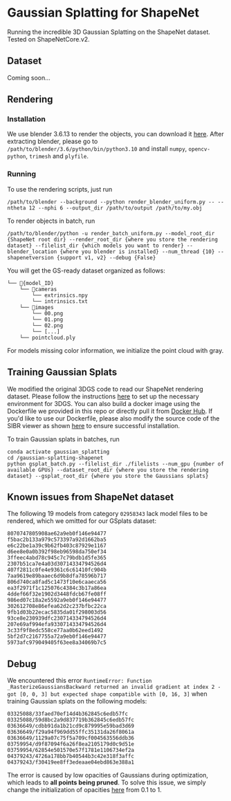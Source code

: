 # Gaussian Splatting for ShapeNet
Running the incredible 3D Gaussian Splatting on the ShapeNet dataset. Tested on ShapeNetCore.v2.

## Dataset
Coming soon...

## Rendering
### Installation
We use blender 3.6.13 to render the objects, you can download it [here](https://mirrors.ocf.berkeley.edu/blender/release/Blender3.6/blender-3.6.13-linux-x64.tar.xz). After extracting blender, please go to ```/path/to/blender/3.6/python/bin/python3.10``` and install ```numpy```, ```opencv-python```, ```trimesh``` and ```plyfile```.

### Running
To use the rendering scripts, just run
```
/path/to/blender --background --python render_blender_uniform.py -- --ntheta 12 --nphi 6 --output_dir /path/to/output /path/to/my.obj
```

To render objects in batch, run
```
/path/to/blender/python -u render_batch_uniform.py --model_root_dir {ShapeNet root dir} --render_root_dir {where you store the rendering dataset} --filelist_dir {which models you want to render} --blender_location {where you blender is installed} --num_thread {10} --shapenetversion {support v1, v2} --debug {False}
```

You will get the GS-ready dataset organized as follows:
```
└── 📁{model_ID}
    └── 📁cameras
        └── extrinsics.npy
        └── intrinsics.txt
    └── 📁images
        └── 00.png
        └── 01.png
        └── 02.png
        └── [...]
    └── pointcloud.ply
```

For models missing color information, we initialize the point cloud with gray.

## Training Gaussian Splats
We modified the original 3DGS code to read our ShapeNet rendering dataset. Please follow the instructions [here](https://github.com/graphdeco-inria/gaussian-splatting/blob/8a70a8cd6f0d9c0a14f564844ead2d1147d5a7ac/README.md) to set up the necessary environment for 3DGS. You can also build a docker image using the Dockerfile we provided in this repo or directly pull it from [Docker Hub](https://hub.docker.com/r/clchen2133/gsplat). If you'd like to use our Dockerfile, please also modify the source code of the SIBR viewer as shown [here](https://github.com/graphdeco-inria/gaussian-splatting/issues/965#issuecomment-2323401099) to ensure successful installation.

To train Gaussian splats in batches, run
```
conda activate gaussian_splatting
cd /gaussian-splatting-shapenet
python gsplat_batch.py --filelist_dir ./filelists --num_gpu {number of available GPUs} --dataset_root_dir {where you store the rendering dataset} --gsplat_root_dir {where you store the Gaussians splats}
```

## Known issues from ShapeNet dataset
The following 19 models from category `02958343` lack model files to be rendered, which we omitted for our GSplats dataset:
```
8070747805908ae62a9eb0f146e94477 
f5bac2b133a979c573397a92d1662ba5 
e6c22be1a39c9b62fb403c87929e1167 
d6ee8e0a0b392f98eb96598da750ef34 
3ffeec4abd78c945c7c79bdb1d5fe365 
2307b51ca7e4a03d30714334794526d4 
407f2811c0fe4e9361c6c61410fc904b 
7aa9619e89baaec6d9b8dfa78596b717 
806d740ca8fad5c1473f10e6caaeca56 
ea3f2971f1c125076c4384c3b17a86ea 
4ddef66f32e1902d3448fdcb67fe08ff 
986ed07c18a2e5592a9eb0f146e94477 
302612708e86efea62d2c237bfbc22ca 
9fb1d03b22ecac5835da01f298003d56 
93ce8e230939dfc230714334794526d4 
207e69af994efa9330714334794526d4 
3c33f9f8edc558ce77aa0b62eed1492 
5bf2d7c2167755a72a9eb0f146e94477 
5973afc979049405f63ee8a34069b7c5
```

## Debug
We encountered this error `RuntimeError: Function _RasterizeGaussiansBackward returned an invalid gradient at index 2 - got [0, 0, 3] but expected shape compatible with [0, 16, 3]` when training Gaussian splats on the following models:
```
03325088/33faed70ef14d4b362845c6edb57fc
03325088/59d8bc2a9d837719b362845c6edb57fc
03636649/cdbb91da1b21cd9c879995e59bad3d69
03636649/f29a94f969dd55ffc35131da26f8061a
03636649/1129a07c75f5a709cf004563556ddb36
03759954/d9f87094f6a26f8ea2105179d0c9d51e
03759954/62854e501570e57f1781e1106734ef2a
04379243/4726a178bb7b40544b3c42e318f3affc
04379243/f30419ee8ff3edeaae04ebd863e388a1
```

The error is caused by low opacities of Gaussians during optimization, which leads to **all points being pruned**. To solve this issue, we simply change the initialization of opacities [here](https://github.com/graphdeco-inria/gaussian-splatting/blob/472689c0dc70417448fb451bf529ae532d32c095/scene/gaussian_model.py#L139) from 0.1 to 1.

